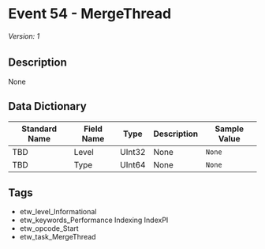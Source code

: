 # Event 54 - MergeThread
###### Version: 1

## Description
None

## Data Dictionary
|Standard Name|Field Name|Type|Description|Sample Value|
|---|---|---|---|---|
|TBD|Level|UInt32|None|`None`|
|TBD|Type|UInt64|None|`None`|

## Tags
* etw_level_Informational
* etw_keywords_Performance Indexing IndexPI
* etw_opcode_Start
* etw_task_MergeThread